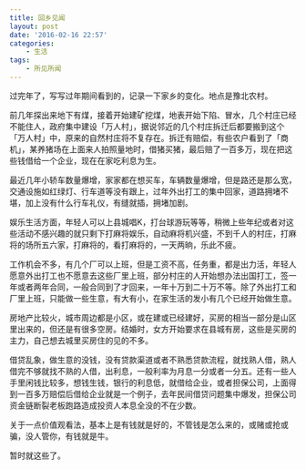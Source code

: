 ```yaml
---
title: 回乡见闻
layout: post
date: '2016-02-16 22:57'
categories:
    - 生活
tags:
    - 所见所闻
---
```


过完年了，写写过年期间看到的，记录一下家乡的变化。地点是豫北农村。

前几年探出来地下有煤，接着开始建矿挖煤，地表开始下陷、冒水，几个村庄已经不能住人，政府集中建设「万人村」，据说邻近的几个村庄拆迁后都要搬到这个「万人村」中，原来的自然村庄将不复存在。拆迁有赔偿，有些农户看到了「商机」，某养猪场在上面来人拍照量地时，借猪买猪，最后赔了一百多万，现在把这些钱借给一个企业，现在在家吃利息为生。

最近几年小轿车数量爆增，家家都在想买车，车辆数量爆增，但是路还是那么宽，交通设施如红绿灯、行车道等没有跟上，过年外出打工的集中回家，道路拥堵不堪，加上没有什么行车礼仪，有缝就插，拥堵加剧。

娱乐生活方面，年轻人可以上县城唱K，打台球游玩等等，稍微上些年纪或者对这些活动不感兴趣的就只剩下打麻将娱乐，自动麻将机兴盛，不到千人的村庄，打麻将的场所五六家，打麻将的，看打麻将的，一天两晌，乐此不疲。

工作机会不多，有几个厂可以上班，但是工资不高，任务重，都是出力活，年轻人愿意外出打工也不愿意去这些厂里上班，部分村庄的人开始想办法出国打工，签一年或者两年合同，一般合同到了才回来，一年十万到二十万不等。除了外出打工和厂里上班，只能做一些生意，有大有小，在家生活的发小有几个已经开始做生意。

房地产比较火，城市周边都是小区，或在建或已经建好，买房的相当一部分是山区里出来的，但还是有很多空房。结婚时，女方开始要求在县城有房，这些是买房的主力，自己想去城里买房住的见的不多。

借贷乱象，做生意的没钱，没有贷款渠道或者不熟悉贷款流程，就找熟人借，熟人借完不够就找不熟的人借，出利息，一般利率为月息一分或者一分五。还有一些人手里闲钱比较多，想钱生钱，银行的利息低，就借给企业，或者担保公司，上面得到一百多万赔偿后借给企业就是一个例子，去年民间借贷问题集中爆发，担保公司资金链断裂老板跑路造成投资人本息全没的不在少数。

关于一点价值观看法，基本上是有钱就是好的，不管钱是怎么来的，或赌或抢或骗，没人管你，有钱就是牛。

暂时就这些了。
